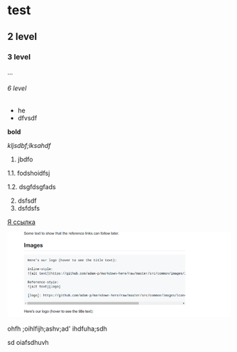 # test
## 2 level
### 3 level

...

###### 6 level

* he
* dfvsdf

**bold**

*kljsdbf;lksahdf*

1. jbdfo

1.1. fodshoidfsj

1.2. dsgfdsgfads

2. dsfsdf
3. dsfdsfs

[Я ссылка](https://www.google.com)

![alt text](images/1.png "Logo Title Text 1")

ohfh ;oihlfijh;ashv;ad'
 ihdfuha;sdh
 
 
 sd oiafsdhuvh

